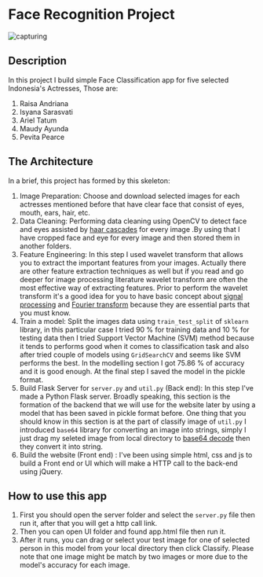 # Face Recognition Project

![capturing](https://user-images.githubusercontent.com/65146994/146758720-82d28178-4827-4c1c-9aa8-ec5977360322.JPG)

## Description
In this project I build simple Face Classification app for five selected Indonesia's Actresses, Those are: 

1. Raisa Andriana
2. Isyana Sarasvati
3. Ariel Tatum
4. Maudy Ayunda
5. Pevita Pearce

## The Architecture
In a brief, this project has formed by this skeleton:

1. Image Preparation: Choose and download selected images for each actresses mentioned before that have clear face that consist of eyes, mouth, ears, hair, etc.
2. Data Cleaning: Performing data cleaning using OpenCV to detect face and eyes assisted by [haar cascades](https://docs.opencv.org/3.4/db/d28/tutorial_cascade_classifier.html) for every image
   .By using that I have cropped face and eye for every image and then stored them in another folders.
3. Feature Engineering: In this step I used wavelet transform that allows you to extract the important features from your images.
   Actually there are other feature extraction techniques as well but if you read and go deeper for image processing
   literature wavelet transform are often the most effective way of extracting features. Prior to perform
   the wavelet transform it's a good idea for you to have basic concept about [signal processing](https://www.youtube.com/watch?v=xrTor1uw5iI)
   and [Fourier transform](https://www.youtube.com/watch?v=spUNpyF58BY) because they are essential parts that you must know.
4. Train a model: Split the images data using `train_test_split` of `sklearn` library, in this particular case I tried
   90 % for training data and 10 % for testing data then I tried Support Vector Machine (SVM) method 
   because it tends to performs good when it comes to classification task and also after
   tried couple of models using `GridSearchCV` and seems like SVM performs the best. In the modelling section I got
   75.86 % of accuracy and it is good enough. At the final step I saved the model in the pickle format.
5. Build Flask Server for `server.py` and `util.py` (Back end): In this step I've made a Python Flask server. Broadly speaking, 
   this section is the formation of the backend that we will use for the website later by using a model 
   that has been saved in pickle format before. One thing that you should know
   in this section is at the part of classify image of `util.py` I introduced `base64` library 
   for converting an image into strings, simply I just drag my seleted image from local directory to [base64 decode](https://www.base64-image.de/)
   then they convert it into string.
6. Build the website (Front end) : I've been using simple html, css and js to build a Front end or UI which will make a HTTP call to the back-end using jQuery.

## How to use this app

1. First you should open the server folder and select the `server.py` file then run it, after that you will get a http call link.
2. Then you can open UI folder and found app.html file then run it.
3. After it runs, you can drag or select your test image for one of selected person in this model from your local directory
   then click Classify. Please note that one image might be match by two images or more due to the model's accuracy for each image.

